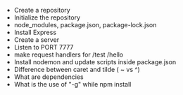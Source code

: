 - Create a repository
- Initialize the repository
- node_modules, package.json, package-lock.json
- Install Express
- Create a server
- Listen to PORT 7777
- make request handlers for /test /hello
- Install nodemon and update scripts inside package.json
- Difference between caret and tilde ( ~ vs ^)
- What are dependencies
- What is the use of "-g" while npm install
